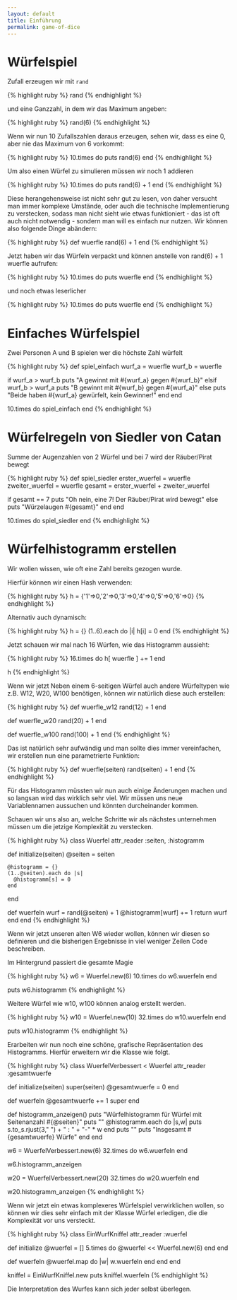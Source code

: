 ```yaml
---
layout: default
title: Einführung
permalink: game-of-dice
---
```


# Würfelspiel

Zufall erzeugen wir mit `rand`

{% highlight ruby %}
rand
{% endhighlight %}

und eine Ganzzahl, in dem wir das Maximum angeben:

{% highlight ruby %}
rand(6)
{% endhighlight %}

Wenn wir nun 10 Zufallszahlen daraus erzeugen, sehen wir,
dass es eine 0, aber nie das Maximum von 6 vorkommt:

{% highlight ruby %}
10.times do puts rand(6) end
{% endhighlight %}

Um also einen Würfel zu simulieren müssen wir noch 1 addieren

{% highlight ruby %}
10.times do puts rand(6) + 1 end
{% endhighlight %}

Diese herangehensweise ist nicht sehr gut zu lesen, von daher versucht man
immer komplexe Umstände, oder auch die technische Implementierung zu verstecken,
sodass man nicht sieht wie etwas funktioniert - das ist oft auch nicht notwendig -
sondern man will es einfach nur nutzen. Wir können also folgende Dinge abändern:

{% highlight ruby %}
def wuerfle
  rand(6) + 1
end
{% endhighlight %}

Jetzt haben wir das Würfeln verpackt und können anstelle von rand(6) + 1 wuerfle
aufrufen:

{% highlight ruby %}
10.times do puts wuerfle end
{% endhighlight %}

und noch etwas leserlicher

{% highlight ruby %}
10.times do
  puts wuerfle
end
{% endhighlight %}


# Einfaches Würfelspiel

Zwei Personen A und B spielen wer die höchste Zahl würfelt

{% highlight ruby %}
def spiel_einfach
  wurf_a = wuerfle
  wurf_b = wuerfle

  if wurf_a > wurf_b
    puts "A gewinnt mit #{wurf_a} gegen #{wurf_b}"
  elsif wurf_b > wurf_a
    puts "B gewinnt mit #{wurf_b} gegen #{wurf_a}"
  else
    puts "Beide haben #{wurf_a} gewürfelt, kein Gewinner!"
  end
end

10.times do 
  spiel_einfach
end
{% endhighlight %}


# Würfelregeln von Siedler von Catan

Summe der Augenzahlen von 2 Würfel und bei 7 wird der Räuber/Pirat bewegt

{% highlight ruby %}
def spiel_siedler
  erster_wuerfel = wuerfle
  zweiter_wuerfel = wuerfle
  gesamt = erster_wuerfel + zweiter_wuerfel

  if gesamt == 7
    puts "Oh nein, eine 7! Der Räuber/Pirat wird bewegt"
  else
    puts "Würzelaugen #{gesamt}"
  end
end

10.times do
  spiel_siedler
end
{% endhighlight %}

# Würfelhistogramm erstellen

Wir wollen wissen, wie oft eine Zahl bereits gezogen wurde.

Hierfür können wir einen Hash verwenden:

{% highlight ruby %}
h = {'1'=>0,'2'=>0,'3'=>0,'4'=>0,'5'=>0,'6'=>0}
{% endhighlight %}

Alternativ auch dynamisch:

{% highlight ruby %}
h = {}
(1..6).each do |i|
  h[i] = 0
end 
{% endhighlight %}

Jetzt schauen wir mal nach 16 Würfen, wie das Histogramm aussieht:

{% highlight ruby %}
16.times do
  h[ wuerfle ] += 1
end

h
{% endhighlight %}

Wenn wir jetzt Neben einem 6-seitigen Würfel auch andere Würfeltypen
wie z.B. W12, W20, W100 benötigen, können wir natürlich diese auch
erstellen:

{% highlight ruby %}
def wuerfle_w12
  rand(12) + 1
end

def wuerfle_w20
  rand(20) + 1
end

def wuerfle_w100
  rand(100) + 1
end
{% endhighlight %}

Das ist natürlich sehr aufwändig und man sollte dies immer vereinfachen,
wir erstellen nun eine parametrierte Funktion:

{% highlight ruby %}
def wuerfle(seiten)
  rand(seiten) + 1
end
{% endhighlight %}

Für das Histogramm müssten wir nun auch einige Änderungen machen und so
langsan wird das wirklich sehr viel. 
Wir müssen uns neue Variablennamen aussuchen und könnten durcheinander kommen.

Schauen wir uns also an, welche Schritte wir als nächstes unternehmen müssen
um die jetzige Komplexität zu verstecken.

{% highlight ruby %}
class Wuerfel
  attr_reader :seiten, :histogramm

  def initialize(seiten)
    @seiten = seiten

    @histogramm = {}
    (1..@seiten).each do |s|
      @histogramm[s] = 0
    end
  end

  def wuerfeln
    wurf = rand(@seiten) + 1
    @histogramm[wurf] += 1
    return wurf
  end
end
{% endhighlight %}

Wenn wir jetzt unseren alten W6 wieder wollen, können wir diesen
so definieren und die bisherigen Ergebnisse in viel weniger 
Zeilen Code beschreiben.

Im Hintergrund passiert die gesamte Magie

{% highlight ruby %}
w6 = Wuerfel.new(6)
10.times do 
  w6.wuerfeln
end

puts w6.histogramm
{% endhighlight %}

Weitere Würfel wie w10, w100 können analog erstellt werden.

{% highlight ruby %}
w10 = Wuerfel.new(10)
32.times do 
  w10.wuerfeln
end

puts w10.histogramm
{% endhighlight %}



Erarbeiten wir nun noch eine schöne, grafische Repräsentation des
Histogramms. Hierfür erweitern wir die Klasse wie folgt.

{% highlight ruby %}
class WuerfelVerbessert < Wuerfel
  attr_reader :gesamtwuerfe

  def initialize(seiten)
    super(seiten)
    @gesamtwuerfe = 0
  end

  def wuerfeln
    @gesamtwuerfe += 1
    super
  end

  def histogramm_anzeigen()
    puts "Würfelhistogramm für Würfel mit Seitenanzahl #{@seiten}"
    puts ""
    @histogramm.each do |s,w|
      puts s.to_s.rjust(3," ") + " : " +  "-" * w
    end
    puts ""
    puts "Insgesamt #{gesamtwuerfe} Würfe"
  end
end

w6 = WuerfelVerbessert.new(6)
32.times do 
  w6.wuerfeln
end

w6.histogramm_anzeigen

w20 = WuerfelVerbessert.new(20)
32.times do 
  w20.wuerfeln
end

w20.histogramm_anzeigen
{% endhighlight %}


Wenn wir jetzt ein etwas komplexeres Würfelspiel verwirklichen wollen, so
können wir dies sehr einfach mit der Klasse Würfel erledigen, die die
Komplexität vor uns versteckt.

{% highlight ruby %}
class EinWurfKniffel
  attr_reader :wuerfel

  def initialize
    @wuerfel = []
    5.times do
      @wuerfel << Wuerfel.new(6)
    end
  end
  
  def wuerfeln
    @wuerfel.map do |w|
      w.wuerfeln
    end
  end
end

kniffel = EinWurfKniffel.new
puts kniffel.wuerfeln
{% endhighlight %}

Die Interpretation des Wurfes kann sich jeder selbst überlegen.
